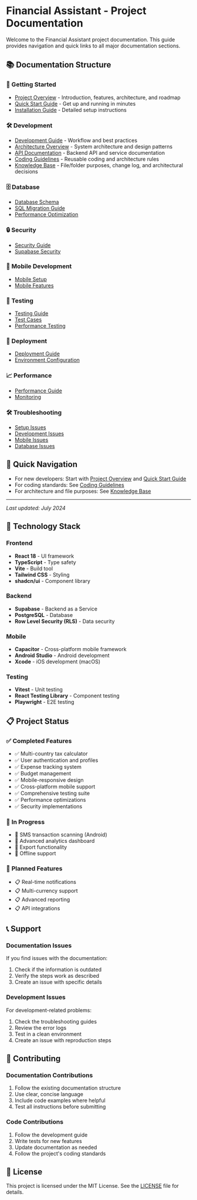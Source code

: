 # Financial Assistant - Project Documentation

Welcome to the Financial Assistant project documentation. This guide provides navigation and quick links to all major documentation sections.

## 📚 Documentation Structure

### 🚀 Getting Started
- [Project Overview](./overview.md) - Introduction, features, architecture, and roadmap
- [Quick Start Guide](./quick-start.md) - Get up and running in minutes
- [Installation Guide](./installation.md) - Detailed setup instructions

### 🛠️ Development
- [Development Guide](./development.md) - Workflow and best practices
- [Architecture Overview](./architecture.md) - System architecture and design patterns
- [API Documentation](./api.md) - Backend API and service documentation
- [Coding Guidelines](./CODING_GUIDELINES.md) - Reusable coding and architecture rules
- [Knowledge Base](./KNOWLEDGE_BASE.md) - File/folder purposes, change log, and architectural decisions

### 🗄️ Database
- [Database Schema](./database/schema.md)
- [SQL Migration Guide](./database/migrations.md)
- [Performance Optimization](./database/performance.md)

### 🔒 Security
- [Security Guide](./security/overview.md)
- [Supabase Security](./security/supabase.md)

### 📱 Mobile Development
- [Mobile Setup](./mobile/setup.md)
- [Mobile Features](./mobile/features.md)

### 🧪 Testing
- [Testing Guide](./testing/overview.md)
- [Test Cases](./testing/cases.md)
- [Performance Testing](./testing/performance.md)

### 🚀 Deployment
- [Deployment Guide](./deployment/overview.md)
- [Environment Configuration](./deployment/environment.md)

### 📈 Performance
- [Performance Guide](./performance/overview.md)
- [Monitoring](./performance/monitoring.md)

### 🛠️ Troubleshooting
- [Setup Issues](./troubleshooting/setup.md)
- [Development Issues](./troubleshooting/development.md)
- [Mobile Issues](./troubleshooting/mobile.md)
- [Database Issues](./troubleshooting/database.md)

## 🧭 Quick Navigation

- For new developers: Start with [Project Overview](./overview.md) and [Quick Start Guide](./quick-start.md)
- For coding standards: See [Coding Guidelines](./CODING_GUIDELINES.md)
- For architecture and file purposes: See [Knowledge Base](./KNOWLEDGE_BASE.md)

---

_Last updated: July 2024_

## 🔧 **Technology Stack**

### Frontend
- **React 18** - UI framework
- **TypeScript** - Type safety
- **Vite** - Build tool
- **Tailwind CSS** - Styling
- **shadcn/ui** - Component library

### Backend
- **Supabase** - Backend as a Service
- **PostgreSQL** - Database
- **Row Level Security (RLS)** - Data security

### Mobile
- **Capacitor** - Cross-platform mobile framework
- **Android Studio** - Android development
- **Xcode** - iOS development (macOS)

### Testing
- **Vitest** - Unit testing
- **React Testing Library** - Component testing
- **Playwright** - E2E testing

## 📋 **Project Status**

### ✅ **Completed Features**
- ✅ Multi-country tax calculator
- ✅ User authentication and profiles
- ✅ Expense tracking system
- ✅ Budget management
- ✅ Mobile-responsive design
- ✅ Cross-platform mobile support
- ✅ Comprehensive testing suite
- ✅ Performance optimizations
- ✅ Security implementations

### 🚧 **In Progress**
- 🔄 SMS transaction scanning (Android)
- 🔄 Advanced analytics dashboard
- 🔄 Export functionality
- 🔄 Offline support

### 📅 **Planned Features**
- 📋 Real-time notifications
- 📋 Multi-currency support
- 📋 Advanced reporting
- 📋 API integrations

## 📞 **Support**

### Documentation Issues
If you find issues with the documentation:
1. Check if the information is outdated
2. Verify the steps work as described
3. Create an issue with specific details

### Development Issues
For development-related problems:
1. Check the troubleshooting guides
2. Review the error logs
3. Test in a clean environment
4. Create an issue with reproduction steps

## 🔄 **Contributing**

### Documentation Contributions
1. Follow the existing documentation structure
2. Use clear, concise language
3. Include code examples where helpful
4. Test all instructions before submitting

### Code Contributions
1. Follow the development guide
2. Write tests for new features
3. Update documentation as needed
4. Follow the project's coding standards

## 📄 **License**

This project is licensed under the MIT License. See the [LICENSE](../LICENSE) file for details. 